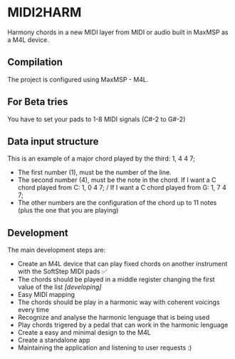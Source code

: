 # MIDI2HARM
Harmony chords in a new MIDI layer from MIDI or audio built in MaxMSP as a M4L device.

## Compilation
The project is configured using MaxMSP - M4L.

## For Beta tries
You have to set your pads to 1-8 MIDI signals (C#-2 to G#-2)

## Data input structure
This is an example of a major chord played by the third: 1, 4 4 7;
- The first number (1), must be the number of the line.
- The second number (4), must be the note in the chord. If I want a C chord played from C: 1, 0 4 7; / If I want a C chord played from G: 1, 7 4 7;
- The other numbers are the configuration of the chord up to 11 notes (plus the one that you are playing)

## Development
The main development steps are:

- Create an M4L device that can play fixed chords on another instrument with the SoftStep MIDI pads ✅
- The chords should be played in a middle register changing the first value of the list _[developing]_
- Easy MIDI mapping
- The chords should be play in a harmonic way with coherent voicings every time
- Recognize and analyse the harmonic lenguage that is being used
- Play chords trigered by a pedal that can work in the harmonic lenguage
- Create a easy and minimal design to the M4L
- Create a standalone app
- Maintaining the application and listening to user requests :)
